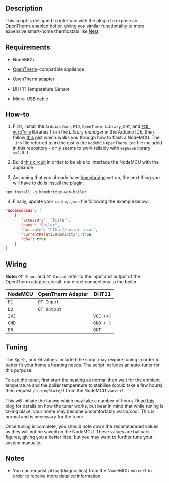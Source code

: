 ## Description

This script is designed to interface with the plugin to expose an [OpenTherm](https://en.wikipedia.org/wiki/OpenTherm)-enabled boiler, giving you similar functionality to more expensive smart-home thermostats like [Nest](https://nest.com/thermostats/).

## Requirements

* NodeMCU

* [OpenTherm](https://en.wikipedia.org/wiki/OpenTherm)-compatible appliance

* [OpenTherm adapter](http://ihormelnyk.com/arduino_opentherm_controller)

* DHT11 Temperature Sensor

* Micro-USB cable

## How-to

1. First, install the `ArduinoJson`, `PID`, `OpenTherm Library`, `DHT`, and [`PID AutoTune`](https://github.com/br3ttb/Arduino-PID-AutoTune-Library) libraries from the _Library manager_ in the Arduino IDE, then follow [this](https://gist.github.com/phenotypic/8d9d3b886936ccea9c21f495755640dd) gist which walks you through how to flash a NodeMCU. The `.ino` file referred to in the gist is the `NodeMCU-OpenTherm.ino` file included in this repository - only seems to work reliably with `esp8266` library `<=2.5.1`

2. Build [this circuit](http://ihormelnyk.com/arduino_opentherm_controller) in order to be able to interface the NodeMCU with the appliance

3. Assuming that you already have [homebridge](https://github.com/homebridge/homebridge#installation) set up, the next thing you will have to do is install the plugin:
```
npm install -g homebridge-web-boiler
```

4. Finally, update your `config.json` file following the example below:

```json
"accessories": [
    {
       "accessory": "Boiler",
       "name": "Boiler",
       "apiroute": "http://boiler.local",
       "currentRelativeHumidity": true,
       "dhw": true
    }
]
```

## Wiring

**Note:** `OT Input` and `OT Output` refer to the input and output of the OpenTherm adapter circuit, _not_ direct connections to the boiler

| NodeMCU | OpenTherm Adapter | DHT11  |
| --- | --- | --- |
| `D1` | `OT Input` | |
| `D2` | `OT Output` | |
| `3V3` | | `VCC (+)` |
| `GND` | | `GND (-)` |
| `D6` | | `OUT` |

## Tuning

The `Kp`, `Ki`, and `Kd` values included the script may require tuning in order to better fit your home's heating needs. The script includes an auto-tuner for this purpose.

To use the tuner, first start the heating as normal then wait for the ambient temperature and the boiler temperature to stabilise (could take a few hours), then request `/tuningState/1` from the NodeMCU via `curl`.

This will initiate the tuning which may take a number of hours. Read [this](http://brettbeauregard.com/blog/2012/01/arduino-pid-autotune-library/) blog for details on how the tuner works, but bear in mind that while tuning is taking place, your home may become uncomfortably warm/cool. This is normal and is necessary for the tuner.

Once tuning is complete, you should note down the recommended values as they will not be saved on the NodeMCU. These values are ballpark figures, giving you a better idea, but you may want to further tune your system manually.

## Notes

- You can request `/diag` (diagnostics) from the NodeMCU via `curl` in order to receive more detailed information
